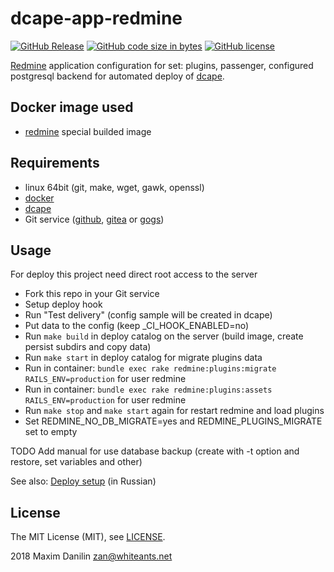# dcape-app-redmine

[![GitHub Release][1]][2] [![GitHub code size in bytes][3]]() [![GitHub license][4]][5]

[1]: https://img.shields.io/github/release/dopos/dcape-app-redmine.svg
[2]: https://github.com/dopos/dcape-app-redmine/releases
[3]: https://img.shields.io/github/languages/code-size/dopos/dcape-app-redmine.svg
[4]: https://img.shields.io/github/license/dopos/dcape-app-redmine.svg
[5]: LICENSE

[Redmine](https://en.wikipedia.org/wiki/Redmine) application configuration for set: plugins, passenger, configured postgresql backend for automated deploy of [dcape](https://github.com/dopos/dcape).

## Docker image used

* [redmine](https://hub.docker.com/r/abhinand12/redmine3.4-plugins-passenger/) special builded image

## Requirements

* linux 64bit (git, make, wget, gawk, openssl)
* [docker](http://docker.io)
* [dcape](https://github.com/dopos/dcape)
* Git service ([github](https://github.com), [gitea](https://gitea.io) or [gogs](https://gogs.io))

## Usage

For deploy this project need direct root access to the server

* Fork this repo in your Git service
* Setup deploy hook 
* Run "Test delivery" (config sample will be created in dcape)
* Put data to the config (keep _CI_HOOK_ENABLED=no)
* Run `make build` in deploy catalog on the server (build image, create persist subdirs and copy data)
* Run `make start` in deploy catalog for migrate plugins data
* Run in container: `bundle exec rake redmine:plugins:migrate RAILS_ENV=production` for user redmine
* Run in container: `bundle exec rake redmine:plugins:assets RAILS_ENV=production` for user redmine
* Run `make stop` and `make start` again for restart redmine and load plugins
* Set REDMINE_NO_DB_MIGRATE=yes and REDMINE_PLUGINS_MIGRATE set to empty

TODO
Add manual for use database backup (create with -t option and restore, set variables and other)

See also: [Deploy setup](https://github.com/dopos/dcape/blob/master/DEPLOY.md) (in Russian)

## License

The MIT License (MIT), see [LICENSE](LICENSE).

2018 Maxim Danilin <zan@whiteants.net>

